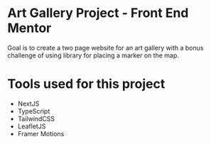 # Art Gallery Project - Front End Mentor

Goal is to create a two page website for an art gallery with a bonus challenge of using library for placing a marker on the map.

# Tools used for this project

- NextJS
- TypeScript
- TailwindCSS
- LeafletJS
- Framer Motions